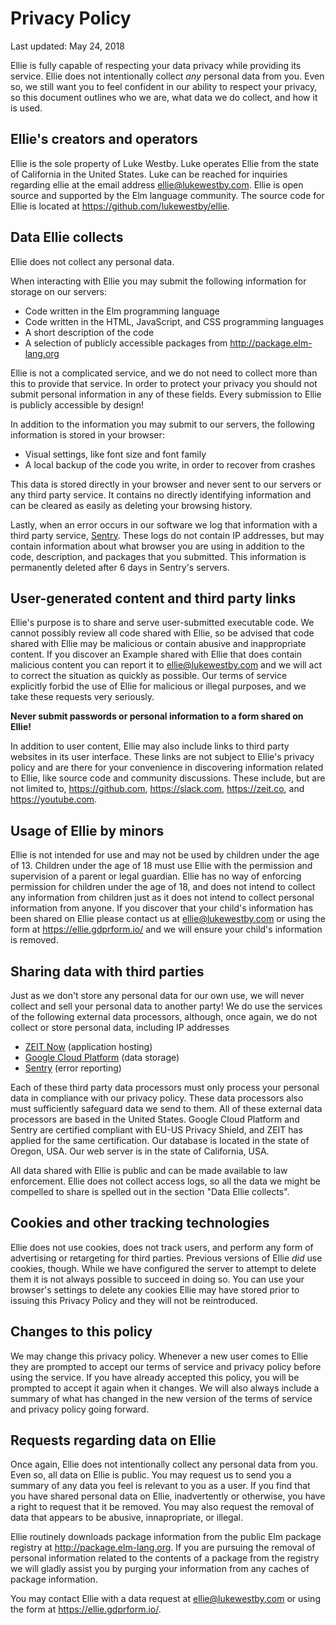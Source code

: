 # Privacy Policy

Last updated: May 24, 2018

Ellie is fully capable of respecting your data privacy while providing its service. Ellie does not intentionally collect _any_ personal data from you. Even so, we still want you to feel confident in our ability to respect your privacy, so this document outlines who we are, what data we do collect, and how it is used.

## Ellie's creators and operators

Ellie is the sole property of Luke Westby. Luke operates Ellie from the state of California in the United States. Luke can be reached for inquiries regarding ellie at the email address ellie@lukewestby.com. Ellie is open source and supported by the Elm language community. The source code for Ellie is located at https://github.com/lukewestby/ellie.

## Data Ellie collects

Ellie does not collect any personal data.

When interacting with Ellie you may submit the following information for storage on our servers:

- Code written in the Elm programming language
- Code written in the HTML, JavaScript, and CSS programming languages
- A short description of the code
- A selection of publicly accessible packages from http://package.elm-lang.org

Ellie is not a complicated service, and we do not need to collect more than this to provide that service. In order to protect your privacy you should not submit personal information in any of these fields. Every submission to Ellie is publicly accessible by design!

In addition to the information you may submit to our servers, the following information is stored in your browser:

- Visual settings, like font size and font family
- A local backup of the code you write, in order to recover from crashes

This data is stored directly in your browser and never sent to our servers or any third party service. It contains no directly identifying information and can be cleared as easily as deleting your browsing history.

Lastly, when an error occurs in our software we log that information with a third party service, [Sentry](https://sentry.io). These logs do not contain IP addresses, but may contain information about what browser you are using in addition to the code, description, and packages that you submitted. This information is permanently deleted after 6 days in Sentry's servers.

## User-generated content and third party links

Ellie's purpose is to share and serve user-submitted executable code. We cannot possibly review all code shared with Ellie, so be advised that code shared with Ellie may be malicious or contain abusive and inappropriate content. If you discover an Example shared with Ellie that does contain malicious content you can report it to ellie@lukewestby.com and we will act to correct the situation as quickly as possible. Our terms of service explicitly forbid the use of Ellie for malicious or illegal purposes, and we take these requests very seriously.

**Never submit passwords or personal information to a form shared on Ellie!**

In addition to user content, Ellie may also include links to third party websites in its user interface. These links are not subject to Ellie's privacy policy and are there for your convenience in discovering information related to Ellie, like source code and community discussions. These include, but are not limited to, https://github.com, https://slack.com, https://zeit.co, and https://youtube.com.

## Usage of Ellie by minors

Ellie is not intended for use and may not be used by children under the age of 13. Children under the age of 18 must use Ellie with the permission and supervision of a parent or legal guardian. Ellie has no way of enforcing permission for children under the age of 18, and does not intend to collect any information from children just as it does not intend to collect personal information from anyone. If you discover that your child's information has been shared on Ellie please contact us at ellie@lukewestby.com or using the form at https://ellie.gdprform.io/ and we will ensure your child's information is removed.

## Sharing data with third parties

Just as we don't store any personal data for our own use, we will never collect and sell your personal data to another party! We do use the services of the following external data processors, although, once again, we do not collect or store personal data, including IP addresses

- [ZEIT Now](https://zeit.co) (application hosting)
- [Google Cloud Platform](https://cloud.google.com) (data storage)
- [Sentry](https://sentry.io) (error reporting)

Each of these third party data processors must only process your personal data in compliance with our privacy policy. These data processors also must sufficiently safeguard data we send to them. All of these external data processors are based in the United States. Google Cloud Platform and Sentry are certified compliant with EU-US Privacy Shield, and ZEIT has applied for the same certification. Our database is located in the state of Oregon, USA. Our web server is in the state of California, USA.

All data shared with Ellie is public and can be made available to law enforcement. Ellie does not collect access logs, so all the data we might be compelled to share is spelled out in the section "Data Ellie collects".

## Cookies and other tracking technologies

Ellie does not use cookies, does not track users, and perform any form of advertising or retargeting for third parties. Previous versions of Ellie _did_ use cookies, though. While we have configured the server to attempt to delete them it is not always possible to succeed in doing so. You can use your browser's settings to delete any cookies Ellie may have stored prior to issuing this Privacy Policy and they will not be reintroduced.

## Changes to this policy

We may change this privacy policy. Whenever a new user comes to Ellie they are prompted to accept our terms of service and privacy policy before using the service. If you have already accepted this policy, you will be prompted to accept it again when it changes. We will also always include a summary of what has changed in the new version of the terms of service and privacy policy going forward.

## Requests regarding data on Ellie

Once again, Ellie does not intentionally collect any personal data from you. Even so, all data on Ellie is public. You may request us to send you a summary of any data you feel is relevant to you as a user. If you find that you have shared personal data on Ellie, inadvertently or otherwise, you have a right to request that it be removed. You may also request the removal of data that appears to be abusive, innapropriate, or illegal.

Ellie routinely downloads package information from the public Elm package registry at http://package.elm-lang.org. If you are pursuing the removal of personal information related to the contents of a package from the registry we will gladly assist you by purging your information from any caches of package information.

You may contact Ellie with a data request at ellie@lukewestby.com or using the form at https://ellie.gdprform.io/.
